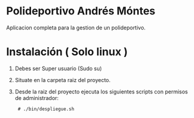 # Polideportivo Andrés Móntes 
Aplicacion completa para la gestion de un polideportivo.

# Instalación ( Solo linux )
	
1. Debes ser Super usuario (Sudo su)
2. Situate en la carpeta raiz del proyecto.
3. Desde la raiz del proyecto ejecuta los siguientes scripts con permisos de administrador:
		
		# ./bin/despliegue.sh

